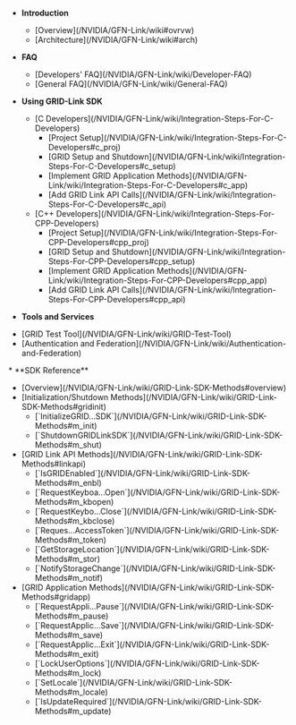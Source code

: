 * **Introduction**
	<dl>
	   <ul>
		  <li>[Overview](/NVIDIA/GFN-Link/wiki#ovrvw)</li>
		  <li>[Architecture](/NVIDIA/GFN-Link/wiki#arch)</li>
	   </ul>
	</dl>
* **FAQ**
	<dl>
	   <ul>
		  <li>[Developers' FAQ](/NVIDIA/GFN-Link/wiki/Developer-FAQ)</li>
		  <li>[General FAQ](/NVIDIA/GFN-Link/wiki/General-FAQ)</li>
	   </ul>
	</dl>
* **Using GRID-Link SDK**
	<dl>
	   <ul>
		  <li>[C Developers](/NVIDIA/GFN-Link/wiki/Integration-Steps-For-C-Developers)
			<ul>
				<li>[Project Setup](/NVIDIA/GFN-Link/wiki/Integration-Steps-For-C-Developers#c_proj)</li>
				<li>[GRID Setup and Shutdown](/NVIDIA/GFN-Link/wiki/Integration-Steps-For-C-Developers#c_setup)</li>
				<li>[Implement GRID Application Methods](/NVIDIA/GFN-Link/wiki/Integration-Steps-For-C-Developers#c_app)</li>
				<li>[Add GRID Link API Calls](/NVIDIA/GFN-Link/wiki/Integration-Steps-For-C-Developers#c_api)</li>
			</ul>
		  </li>
		  <li>[C++ Developers](/NVIDIA/GFN-Link/wiki/Integration-Steps-For-CPP-Developers)
			<ul>
				<li>[Project Setup](/NVIDIA/GFN-Link/wiki/Integration-Steps-For-CPP-Developers#cpp_proj)</li>
				<li>[GRID Setup and Shutdown](/NVIDIA/GFN-Link/wiki/Integration-Steps-For-CPP-Developers#cpp_setup)</li>
				<li>[Implement GRID Application Methods](/NVIDIA/GFN-Link/wiki/Integration-Steps-For-CPP-Developers#cpp_app)</li>
				<li>[Add GRID Link API Calls](/NVIDIA/GFN-Link/wiki/Integration-Steps-For-CPP-Developers#cpp_api)</li>
			</ul>
		  </li>
	   </ul>
	</dl>
* **Tools and Services**
<dl>
	<ul>
		<li>[GRID Test Tool](/NVIDIA/GFN-Link/wiki/GRID-Test-Tool)</li>
		<li>[Authentication and Federation](/NVIDIA/GFN-Link/wiki/Authentication-and-Federation)</li>
	</ul>
</dl>
* **SDK Reference**
<dl>
	<ul>
		<li>[Overview](/NVIDIA/GFN-Link/wiki/GRID-Link-SDK-Methods#overview)</li>
		<li>[Initialization/Shutdown Methods](/NVIDIA/GFN-Link/wiki/GRID-Link-SDK-Methods#gridinit)
			<ul>
				<li>[`InitializeGRID...SDK`](/NVIDIA/GFN-Link/wiki/GRID-Link-SDK-Methods#m_init)</li>
				<li>[`ShutdownGRIDLinkSDK`](/NVIDIA/GFN-Link/wiki/GRID-Link-SDK-Methods#m_shut)</li>
			</ul>
		</li>
		<li>[GRID Link API Methods](/NVIDIA/GFN-Link/wiki/GRID-Link-SDK-Methods#linkapi)
			<ul>
				<li>[`IsGRIDEnabled`](/NVIDIA/GFN-Link/wiki/GRID-Link-SDK-Methods#m_enbl)</li>
				<li>[`RequestKeyboa...Open`](/NVIDIA/GFN-Link/wiki/GRID-Link-SDK-Methods#m_kbopen)</li>
				<li>[`RequestKeybo...Close`](/NVIDIA/GFN-Link/wiki/GRID-Link-SDK-Methods#m_kbclose)</li>
				<li>[`Reques...AccessToken`](/NVIDIA/GFN-Link/wiki/GRID-Link-SDK-Methods#m_token)</li>
				<li>[`GetStorageLocation`](/NVIDIA/GFN-Link/wiki/GRID-Link-SDK-Methods#m_stor)</li>
				<li>[`NotifyStorageChange`](/NVIDIA/GFN-Link/wiki/GRID-Link-SDK-Methods#m_notif)</li>
			</ul>
		</li>
		<li>[GRID Application Methods](/NVIDIA/GFN-Link/wiki/GRID-Link-SDK-Methods#gridapp)
			<ul>
				<li>[`RequestAppli...Pause`](/NVIDIA/GFN-Link/wiki/GRID-Link-SDK-Methods#m_pause)</li>
				<li>[`RequestApplic...Save`](/NVIDIA/GFN-Link/wiki/GRID-Link-SDK-Methods#m_save)</li>
				<li>[`RequestApplic...Exit`](/NVIDIA/GFN-Link/wiki/GRID-Link-SDK-Methods#m_exit)</li>
				<li>[`LockUserOptions`](/NVIDIA/GFN-Link/wiki/GRID-Link-SDK-Methods#m_lock)</li>
				<li>[`SetLocale`](/NVIDIA/GFN-Link/wiki/GRID-Link-SDK-Methods#m_locale)</li>
				<li>[`IsUpdateRequired`](/NVIDIA/GFN-Link/wiki/GRID-Link-SDK-Methods#m_update)</li>
			</ul>
		</li>
	</ul>
</dl>
	